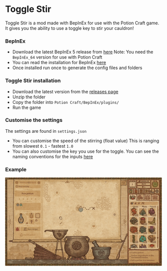 # Toggle Stir
Toggle Stir is a mod made with BepInEx for use with the Potion Craft game. It gives you the ability to use a toggle key to stir your cauldron!

### BepInEx
- Download the latest BepInEx 5 release from [here](https://github.com/BepInEx/BepInEx/releases)
Note: You need the `BepInEx_64` version for use with Potion Craft
- You can read the installation for BepInEx [here](https://docs.bepinex.dev/articles/user_guide/installation/index.html)
- Once installed run once to generate the config files and folders

### Toggle Stir installation
- Download the latest version from the [releases page](https://github.com/MattDeDuck/ToggleStir/releases)
- Unzip the folder
- Copy the folder into `Potion Craft/BepInEx/plugins/`
- Run the game

### Customise the settings
The settings are found in `settings.json`
- You can customise the speed of the stirring (float value) This is ranging from slowest `0.1` - fastest `1.0`
- You can also customise the key you use for the toggle. You can see the naming conventions for the inputs [here](https://docs.unity3d.com/Manual/class-InputManager.html)

### Example

![Stir with no spoon in the cauldron!](https://github.com/MattDeDuck/ToggleStir/blob/master/togglestirexample.gif)